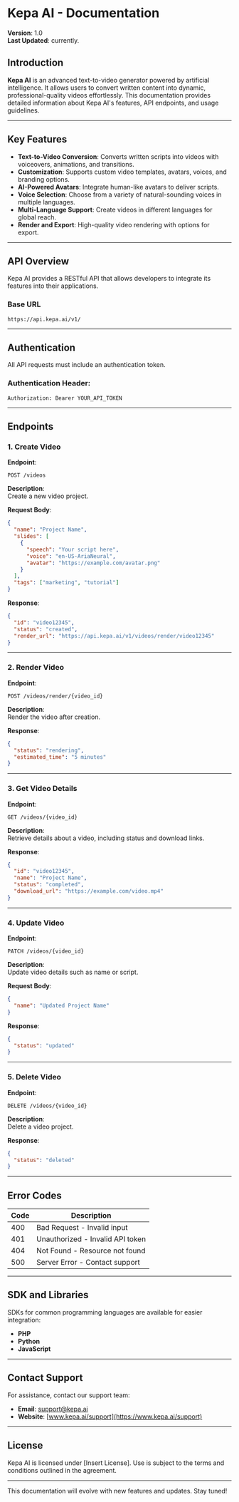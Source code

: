 # Kepa AI - Documentation  

**Version**: 1.0  
**Last Updated**: currently. 

## Introduction  

**Kepa AI** is an advanced text-to-video generator powered by artificial intelligence. It allows users to convert written content into dynamic, professional-quality videos effortlessly. This documentation provides detailed information about Kepa AI's features, API endpoints, and usage guidelines.  

---

## Key Features  

- **Text-to-Video Conversion**: Converts written scripts into videos with voiceovers, animations, and transitions.  
- **Customization**: Supports custom video templates, avatars, voices, and branding options.  
- **AI-Powered Avatars**: Integrate human-like avatars to deliver scripts.  
- **Voice Selection**: Choose from a variety of natural-sounding voices in multiple languages.  
- **Multi-Language Support**: Create videos in different languages for global reach.  
- **Render and Export**: High-quality video rendering with options for export.  

---

## API Overview  

Kepa AI provides a RESTful API that allows developers to integrate its features into their applications.  

### Base URL  
```plaintext  
https://api.kepa.ai/v1/  
```  

---

## Authentication  

All API requests must include an authentication token.  

### Authentication Header:  
```plaintext  
Authorization: Bearer YOUR_API_TOKEN  
```  

---

## Endpoints  

### 1. Create Video  
**Endpoint**:  
```plaintext  
POST /videos  
```  

**Description**:  
Create a new video project.  

**Request Body**:  
```json  
{  
  "name": "Project Name",  
  "slides": [  
    {  
      "speech": "Your script here",  
      "voice": "en-US-AriaNeural",  
      "avatar": "https://example.com/avatar.png"  
    }  
  ],  
  "tags": ["marketing", "tutorial"]  
}  
```  

**Response**:  
```json  
{  
  "id": "video12345",  
  "status": "created",  
  "render_url": "https://api.kepa.ai/v1/videos/render/video12345"  
}  
```  

---

### 2. Render Video  
**Endpoint**:  
```plaintext  
POST /videos/render/{video_id}  
```  

**Description**:  
Render the video after creation.  

**Response**:  
```json  
{  
  "status": "rendering",  
  "estimated_time": "5 minutes"  
}  
```  

---

### 3. Get Video Details  
**Endpoint**:  
```plaintext  
GET /videos/{video_id}  
```  

**Description**:  
Retrieve details about a video, including status and download links.  

**Response**:  
```json  
{  
  "id": "video12345",  
  "name": "Project Name",  
  "status": "completed",  
  "download_url": "https://example.com/video.mp4"  
}  
```  

---

### 4. Update Video  
**Endpoint**:  
```plaintext  
PATCH /videos/{video_id}  
```  

**Description**:  
Update video details such as name or script.  

**Request Body**:  
```json  
{  
  "name": "Updated Project Name"  
}  
```  

**Response**:  
```json  
{  
  "status": "updated"  
}  
```  

---

### 5. Delete Video  
**Endpoint**:  
```plaintext  
DELETE /videos/{video_id}  
```  

**Description**:  
Delete a video project.  

**Response**:  
```json  
{  
  "status": "deleted"  
}  
```  

---

## Error Codes  

| Code  | Description                          |  
|-------|--------------------------------------|  
| 400   | Bad Request - Invalid input          |  
| 401   | Unauthorized - Invalid API token     |  
| 404   | Not Found - Resource not found       |  
| 500   | Server Error - Contact support       |  

---

## SDK and Libraries  

SDKs for common programming languages are available for easier integration:  
- **PHP**  
- **Python**  
- **JavaScript**  

---

## Contact Support  

For assistance, contact our support team:  
- **Email**: support@kepa.ai  
- **Website**: [www.kepa.ai/support](https://www.kepa.ai/support)  

---

## License  

Kepa AI is licensed under [Insert License]. Use is subject to the terms and conditions outlined in the agreement.  

--- 

This documentation will evolve with new features and updates. Stay tuned!
